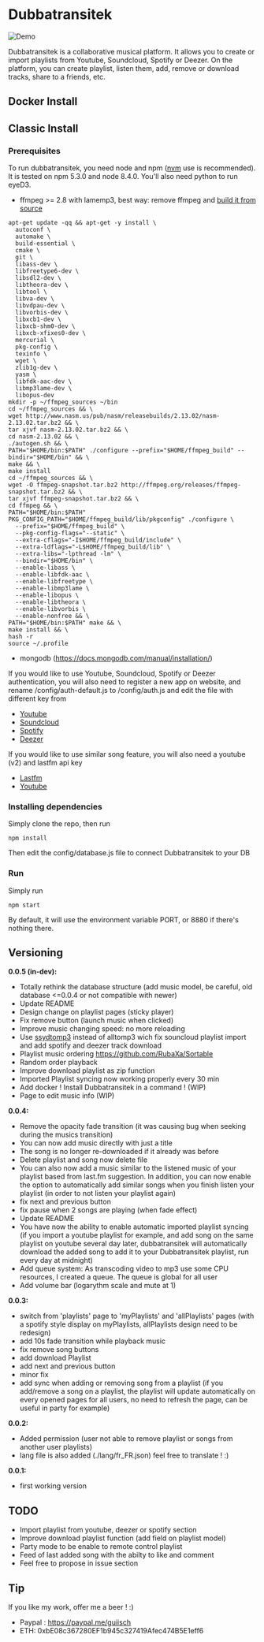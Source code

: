 # Dubbatransitek

![Demo](https://i.imgur.com/UnORUZK.gif)

Dubbatransitek is a collaborative musical platform. It allows you to create or import playlists from Youtube, Soundcloud, Spotify or Deezer. On the platform, you can create playlist, listen them, add, remove or download tracks, share to a friends, etc.

## Docker Install

## Classic Install
### Prerequisites

To run dubbatransitek, you need node and npm ([nvm](https://github.com/creationix/nvm) use is recommended). It is tested on npm 5.3.0 and node 8.4.0.
You'll also need python to run eyeD3.

 - ffmpeg >= 2.8 with lamemp3, best way: remove ffmpeg and [build it from source](https://trac.ffmpeg.org/wiki/CompilationGuide/Ubuntu)
```
apt-get update -qq && apt-get -y install \
  autoconf \
  automake \
  build-essential \
  cmake \
  git \
  libass-dev \
  libfreetype6-dev \
  libsdl2-dev \
  libtheora-dev \
  libtool \
  libva-dev \
  libvdpau-dev \
  libvorbis-dev \
  libxcb1-dev \
  libxcb-shm0-dev \
  libxcb-xfixes0-dev \
  mercurial \
  pkg-config \
  texinfo \
  wget \
  zlib1g-dev \
  yasm \
  libfdk-aac-dev \
  libmp3lame-dev \
  libopus-dev
mkdir -p ~/ffmpeg_sources ~/bin
cd ~/ffmpeg_sources && \
wget http://www.nasm.us/pub/nasm/releasebuilds/2.13.02/nasm-2.13.02.tar.bz2 && \
tar xjvf nasm-2.13.02.tar.bz2 && \
cd nasm-2.13.02 && \
./autogen.sh && \
PATH="$HOME/bin:$PATH" ./configure --prefix="$HOME/ffmpeg_build" --bindir="$HOME/bin" && \
make && \
make install
cd ~/ffmpeg_sources && \
wget -O ffmpeg-snapshot.tar.bz2 http://ffmpeg.org/releases/ffmpeg-snapshot.tar.bz2 && \
tar xjvf ffmpeg-snapshot.tar.bz2 && \
cd ffmpeg && \
PATH="$HOME/bin:$PATH" PKG_CONFIG_PATH="$HOME/ffmpeg_build/lib/pkgconfig" ./configure \
  --prefix="$HOME/ffmpeg_build" \
  --pkg-config-flags="--static" \
  --extra-cflags="-I$HOME/ffmpeg_build/include" \
  --extra-ldflags="-L$HOME/ffmpeg_build/lib" \
  --extra-libs="-lpthread -lm" \
  --bindir="$HOME/bin" \
  --enable-libass \
  --enable-libfdk-aac \
  --enable-libfreetype \
  --enable-libmp3lame \
  --enable-libopus \
  --enable-libtheora \
  --enable-libvorbis \
  --enable-nonfree && \
PATH="$HOME/bin:$PATH" make && \
make install && \
hash -r
source ~/.profile
```
 - mongodb (https://docs.mongodb.com/manual/installation/)

If you would like to use Youtube, Soundcloud, Spotify or Deezer authentication, you will also need to register a new app on website, and rename /config/auth-default.js to /config/auth.js and edit the file with different key from

 - [Youtube](https://developers.google.com/youtube/registering_an_application)
 - [Soundcloud](http://soundcloud.com/you/apps/new)
 - [Spotify](https://developer.spotify.com/my-applications/#!/applications/create)
 - [Deezer](http://developers.deezer.com/myapps/create)

If you would like to use similar song feature, you will also need a youtube (v2) and lastfm api key

 - [Lastfm](https://www.last.fm/api/account/create)
 - [Youtube](https://developers.google.com/youtube/registering_an_application)

### Installing dependencies

Simply clone the repo, then run

```
npm install
```

Then edit the config/database.js file to connect Dubbatransitek to your DB

### Run

Simply run

```
npm start
```

By default, it will use the environment variable PORT, or 8880 if there's nothing there.

## Versioning

 **0.0.5 (in-dev):**
 - Totally rethink the database structure (add music model, be careful, old database <=0.0.4 or not compatible with newer)
 - Update README
 - Design change on playlist pages (sticky player)
 - Fix remove button (launch music when clicked)
 - Improve music changing speed: no more reloading
 - Use [ssydtomp3](https://github.com/Guisch/ssydtomp3) instead of alltomp3 wich fix souncloud playlist import and add spotify and deezer track download
 - Playlist music ordering https://github.com/RubaXa/Sortable
 - Random order playback
 - Improve download playlist as zip function
 - Imported Playlist syncing now working properly every 30 min
 - Add docker ! Install Dubbatransitek in a command ! (WIP)
 - Page to edit music info (WIP)

 **0.0.4:**
 - Remove the opacity fade transition (it was causing bug when seeking during the musics transition)
 - You can now add music directly with just a title
 - The song is no longer re-downloaded if it already was before
 - Delete playlist and song now delete file
 - You can also now add a music similar to the listened music of your playlist based from last.fm suggestion. In addition, you can now enable the option to automatically add similar songs when you finish listen your playlist (in order to not listen your playlist again)
 - fix next and previous button
 - fix pause when 2 songs are playing (when fade effect)
 - Update README
 - You have now the ability to enable automatic imported playlist syncing (if you import a youtube playlist for example, and add song on the same playlist on youtube several day later, dubbatransitek will automatically download the added song to add it to your Dubbatransitek playlist, run every day at midnight)
 - Add queue system: As transcoding video to mp3 use some CPU resources, I created a queue. The queue is global for all user
 - Add volume bar (logarythm scale and mute at 1)

**0.0.3:**
 - switch from 'playlists' page to 'myPlaylists' and 'allPlaylists' pages (with a spotify style display on myPlaylists, allPlaylists design need to be redesign)
 - add 10s fade transition while playback music
 - fix remove song buttons
 - add download Playlist
 - add next and previous button
 - minor fix
 - add sync when adding or removing song from a playlist (if you add/remove a song on a playlist, the playlist will update automatically on every opened pages for all users, no need to refresh the page, can be useful in party for example)

**0.0.2:**
 - Added permission (user not able to remove playlist or songs from another user playlists)
 - lang file is also added (./lang/fr_FR.json) feel free to translate ! :)

**0.0.1:**
 - first working version

## TODO
 - Import playlist from youtube, deezer or spotify section
 - Improve download playlist function (add field on playlist model)
 - Party mode to be enable to remote control playlist
 - Feed of last added song with the abilty to like and comment
 - Feel free to propose in issue section

## Tip
If you like my work, offer me a beer ! :)
- Paypal : https://paypal.me/guiisch
- ETH: 0xbE08c367280EF1b945c327419Afec474B5E1eff6
